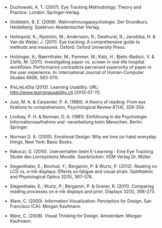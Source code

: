 <!-- filename: 99_Literatur.md -->
<!-- title: Literatur -->

- Duchowski, A. T. (2007). Eye Tracking Methodology: Theory and Practice. London: Springer-Verlag.

- Goldstein, B. E. (2008). Wahrnehmungspsychologie. Der Grundkurs. Heidelberg: Spektrum Akademischer Verlag.

- Holmqvist, K.; Nyström, M.; Andersson, R.; Dewhurst, R.; Jarodzka, H. &amp; Van de Weijer, J. (2011). Eye tracking: A comprehensive guide to methods and measures. Oxford: Oxford University Press.

- Holzinger, A.; Baernthaler, M.; Pammer, W.; Katz, H.; Bjelic-Radisic, V. &amp; Ziefle, M. (2011). Investigating paper vs. screen in real-life hospital workflows: Performance contradicts perceived superiority of paper in the user experience. In: International Journal of Human-Computer Studies 69(9), 563-570.

- IFeL/eLeDia (2013). Learning Usability. URL: http://www.learningusability.ch \[2013-07-11].

- Just, M. A. &amp; Carpenter, P. A. (1980). A theory of reading: From eye fixations to comprehension, Psychological Review 87(4), 329-354.

- Lindsay, P. H. &amp; Norman, D. A. (1981). Einführung in die Psychologie. Informationsaufnahme und -verarbeitung beim Menschen. Berlin: Springer.

- Norman D. A. (2005). Emotional Design: Why we love (or hate) everyday things. New York: Basic Books.

- Rakoczi, G. (2010). Userverhalten beim E-Learning - Eine Eye Tracking Studie des Lernsystems Moodle. Saarbrücken: VDM Verlag Dr. Müller.

- Siegenthaler, E.; Bochud, Y.; Bergamin, P. &amp; Wurtz, P. (2012). Reading on LCD vs. e-Ink displays: Effects on fatigue and visual strain. Ophthalmic and Physiological Optics 32(5), 367-374.

- Siegenthaler, E.; Wurtz, P.; Bergamin, P. &amp; Groner, R. (2011). Comparing reading processes on e-ink displays and print. Displays 32(5), 268-273.

- Ware, C. (2000). Information Visualization: Perception for Design. San Francisco (CA): Morgan Kaufmann.

- Ware, C. (2008). Visual Thinking for Design. Amsterdam: Morgan Kaufmann.
